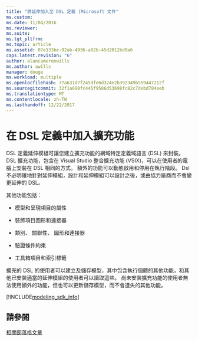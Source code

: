 ```yaml
---
title: "將延伸加入至 DSL 定義 |Microsoft 文件"
ms.custom: 
ms.date: 11/04/2016
ms.reviewer: 
ms.suite: 
ms.tgt_pltfrm: 
ms.topic: article
ms.assetid: 07e133be-92ab-4936-a02b-45d2012bd0a6
caps.latest.revision: "6"
author: alancameronwills
ms.author: awills
manager: douge
ms.workload: multiple
ms.openlocfilehash: 77a631d7f245dfe6d324e2b392349b559447212f
ms.sourcegitcommit: 32f1a690fc445f9586d53698fc82c7debd784eeb
ms.translationtype: MT
ms.contentlocale: zh-TW
ms.lasthandoff: 12/22/2017
---
```

# <a name="adding-extensions-to-dsl-definitions"></a>在 DSL 定義中加入擴充功能
DSL 定義延伸模組可讓您建立擴充功能的網域特定定義域語言 (DSL) 來封裝。 DSL 擴充功能，包含在 Visual Studio 整合擴充功能 (VSIX)，可以在使用者的電腦上安裝在 DSL 相同的方式。 額外的功能可以動態啟用和停用在執行階段。 Dsl 不必明確地針對延伸模組，設計和延伸模組可以設計之後，或由協力廠商而不會變更延伸的 DSL。  
  
 其他功能包括：  
  
-   模型和呈現項目的屬性  
  
-   裝飾項目圖形和連接器  
  
-   類別、 關聯性、 圖形和連接器  
  
-   驗證條件約束  
  
-   工具箱項目和索引標籤  
  
 擴充的 DSL 的使用者可以建立及儲存模型，其中包含執行個體的其他功能，和其他已安裝適當的延伸模組的使用者可以讀取這些。 尚未安裝擴充功能的使用者無法使用額外的功能，但也可以更新儲存模型，而不會遺失的其他功能。  

[!INCLUDE[modeling_sdk_info](includes/modeling_sdk_info.md)]

## <a name="see-also"></a>請參閱  
 [相關部落格文章](https://blogs.msdn.microsoft.com/visualstudioalm/tag/code-index/)

